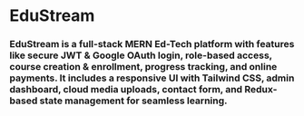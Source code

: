 # EduStream
### EduStream is a full-stack MERN Ed-Tech platform with features like secure JWT & Google OAuth login, role-based access, course creation & enrollment, progress tracking, and online payments. It includes a responsive UI with Tailwind CSS, admin dashboard, cloud media uploads, contact form, and Redux-based state management for seamless learning.